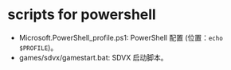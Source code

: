 # scripts for powershell

- Microsoft.PowerShell_profile.ps1: PowerShell 配置 (位置：`echo $PROFILE`)。
- games/sdvx/gamestart.bat: SDVX 启动脚本。